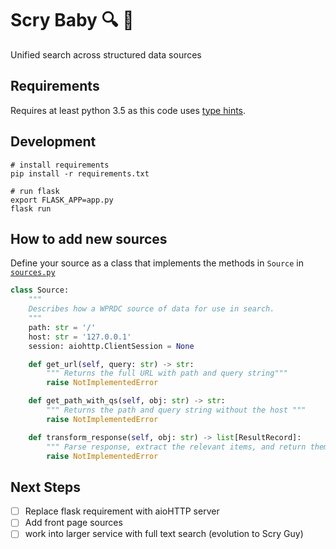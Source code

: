 # Scry Baby 🔍 👶
Unified search across structured data sources

## Requirements

Requires at least python 3.5 as this code uses [type hints](https://peps.python.org/pep-0484/).

## Development

```shell
# install requirements
pip install -r requirements.txt

# run flask
export FLASK_APP=app.py
flask run
```

## How to add new sources

Define your source as a class that implements the methods in `Source` in [`sources.py`](sources.py)

```python
class Source:
    """
    Describes how a WPRDC source of data for use in search.
    """
    path: str = '/'
    host: str = '127.0.0.1'
    session: aiohttp.ClientSession = None

    def get_url(self, query: str) -> str:
        """ Returns the full URL with path and query string"""
        raise NotImplementedError

    def get_path_with_qs(self, obj: str) -> str:
        """ Returns the path and query string without the host """
        raise NotImplementedError

    def transform_response(self, obj: str) -> list[ResultRecord]:
        """ Parse response, extract the relevant items, and return them as ResultRecords"""
        raise NotImplementedError

```

## Next Steps

- [ ] Replace flask requirement with aioHTTP server
- [ ] Add front page sources
- [ ] work into larger service with full text search (evolution to Scry Guy)
